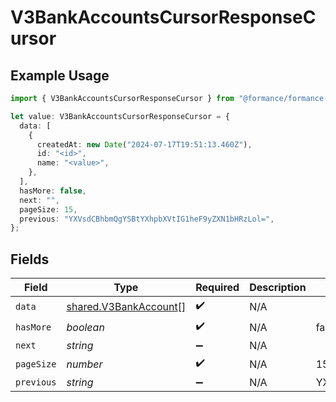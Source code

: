 # V3BankAccountsCursorResponseCursor

## Example Usage

```typescript
import { V3BankAccountsCursorResponseCursor } from "@formance/formance-sdk/sdk/models/shared";

let value: V3BankAccountsCursorResponseCursor = {
  data: [
    {
      createdAt: new Date("2024-07-17T19:51:13.460Z"),
      id: "<id>",
      name: "<value>",
    },
  ],
  hasMore: false,
  next: "",
  pageSize: 15,
  previous: "YXVsdCBhbmQgYSBtYXhpbXVtIG1heF9yZXN1bHRzLol=",
};
```

## Fields

| Field                                                                 | Type                                                                  | Required                                                              | Description                                                           | Example                                                               |
| --------------------------------------------------------------------- | --------------------------------------------------------------------- | --------------------------------------------------------------------- | --------------------------------------------------------------------- | --------------------------------------------------------------------- |
| `data`                                                                | [shared.V3BankAccount](../../../sdk/models/shared/v3bankaccount.md)[] | :heavy_check_mark:                                                    | N/A                                                                   |                                                                       |
| `hasMore`                                                             | *boolean*                                                             | :heavy_check_mark:                                                    | N/A                                                                   | false                                                                 |
| `next`                                                                | *string*                                                              | :heavy_minus_sign:                                                    | N/A                                                                   |                                                                       |
| `pageSize`                                                            | *number*                                                              | :heavy_check_mark:                                                    | N/A                                                                   | 15                                                                    |
| `previous`                                                            | *string*                                                              | :heavy_minus_sign:                                                    | N/A                                                                   | YXVsdCBhbmQgYSBtYXhpbXVtIG1heF9yZXN1bHRzLol=                          |